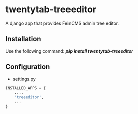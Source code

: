 twentytab-treeeditor
====================

A django app that provides FeinCMS admin tree editor.


## Installation

Use the following command: <b><i>pip install twentytab-treeeditor</i></b>

## Configuration

- settings.py

```py
INSTALLED_APPS = {
    ...,
    'treeeditor',
    ...
}
```
